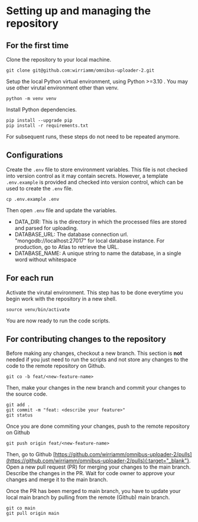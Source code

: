 # Setting up and managing the repository

## For the first time

Clone the repository to your local machine.

    git clone git@github.com:wirriamm/omnibus-uploader-2.git

Setup the local Python virtual environment, using Python >=3.10 . You may use other virutal environment other than venv.

    python -m venv venv

Install Python dependencies.

    pip install --upgrade pip
    pip install -r requirements.txt

For subsequent runs, these steps do not need to be repeated anymore.

## Configurations

Create the `.env` file to store environment variables. This file is not checked into version control as it may contain secrets. However, a template `.env.example` is provided and checked into version control, which can be used to create the `.env` file.

    cp .env.example .env

Then open `.env` file and update the variables.

- DATA_DIR: This is the directory in which the processed files are stored and parsed for uploading.
- DATABASE_URL: The database connection url. "mongodb://localhost:27017" for local database instance. For production, go to Atlas to retrieve the URL.
- DATABASE_NAME: A unique string to name the database, in a single word without whitespace



## For each run

Activate the virutal environment. This step has to be done everytime you begin work with the repository in a new shell.

    source venv/bin/activate

You are now ready to run the code scripts.


## For contributing changes to the repository

Before making any changes, checkout a new branch. This section is **not** needed if you just need to run the scripts and not store any changes to the code to the remote repository on Github.

    git co -b feat/<new-feature-name>

Then, make your changes in the new branch and commit your changes to the source code.

    git add .
    git commit -m "feat: <describe your feature>"
    git status

Once you are done commiting your changes, push to the remote repository on Github

    git push origin feat/<new-feature-name>

Then, go to Github [https://github.com/wirriamm/omnibus-uploader-2/pulls](https://github.com/wirriamm/omnibus-uploader-2/pulls){:target="_blank"}. Open a new pull request (PR) for merging your changes to the main branch. Describe the changes in the PR. Wait for code owner to approve your changes and merge it to the main branch.

Once the PR has been merged to main branch, you have to update your local main branch by pulling from the remote (Github) main branch.

    git co main
    git pull origin main
